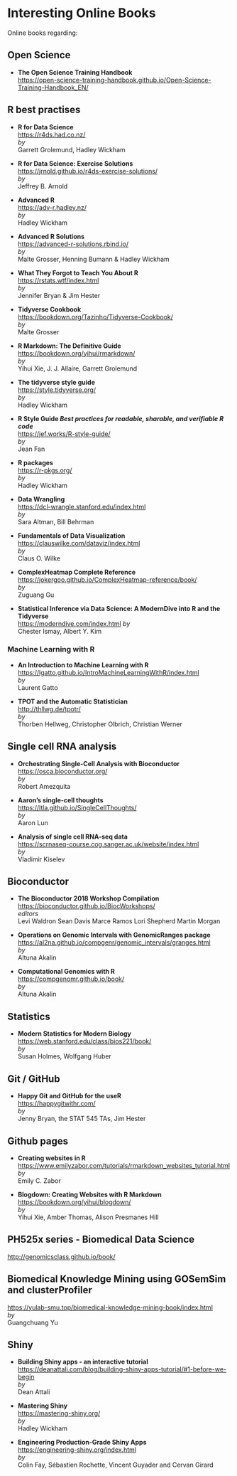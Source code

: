 # Interesting Online Books
Online books regarding: 

## Open Science  

* __The Open Science Training Handbook__  
https://open-science-training-handbook.github.io/Open-Science-Training-Handbook_EN/  



## R best practises

  
* __R for Data Science__   
https://r4ds.had.co.nz/  
_by_    
Garrett Grolemund, Hadley Wickham
  
* __R for Data Science: Exercise Solutions__    
https://jrnold.github.io/r4ds-exercise-solutions/    
_by_    
Jeffrey B. Arnold


* __Advanced R__  
https://adv-r.hadley.nz/  
_by_  
Hadley Wickham


* __Advanced R Solutions__    
https://advanced-r-solutions.rbind.io/  
_by_    
Malte Grosser, Henning Bumann & Hadley Wickham

* __What They Forgot to Teach You About R__    
https://rstats.wtf/index.html  
_by_    
Jennifer Bryan & Jim Hester


* __Tidyverse Cookbook__    
https://bookdown.org/Tazinho/Tidyverse-Cookbook/  
_by_  
Malte Grosser

* __R Markdown: The Definitive Guide__  
https://bookdown.org/yihui/rmarkdown/  
_by_    
Yihui Xie, J. J. Allaire, Garrett Grolemund

* __The tidyverse style guide__  
https://style.tidyverse.org/  
_by_  
Hadley Wickham

* __R Style Guide _Best practices for readable, sharable, and verifiable R code___    
https://jef.works/R-style-guide/        
_by_  
Jean Fan

* __R packages__  
https://r-pkgs.org/  
_by_  
Hadley Wickham

* __Data Wrangling__   
https://dcl-wrangle.stanford.edu/index.html  
_by_    
Sara Altman, Bill Behrman  

* __Fundamentals of Data Visualization__   
https://clauswilke.com/dataviz/index.html  
_by_    
Claus O. Wilke 

* __ComplexHeatmap Complete Reference__   
https://jokergoo.github.io/ComplexHeatmap-reference/book/    
_by_    
Zuguang Gu  

* __Statistical Inference via Data Science: A ModernDive into R and the Tidyverse__   
https://moderndive.com/index.html
_by_    
Chester Ismay, Albert Y. Kim   

### Machine Learning with R
* __An Introduction to Machine Learning with R__  
https://lgatto.github.io/IntroMachineLearningWithR/index.html   
_by_  
Laurent Gatto

* __TPOT and the Automatic Statistician__  
http://thllwg.de/tpotr/    
_by_  
Thorben Hellweg, Christopher Olbrich, Christian Werner  

## Single cell RNA analysis

* __Orchestrating Single-Cell Analysis with Bioconductor__   
https://osca.bioconductor.org/  
_by_  
Robert Amezquita

* __Aaron’s single-cell thoughts__   
https://ltla.github.io/SingleCellThoughts/  
_by_  
Aaron Lun  

* __Analysis of single cell RNA-seq data__  
https://scrnaseq-course.cog.sanger.ac.uk/website/index.html    
_by_    
Vladimir Kiselev

## Bioconductor 

* __The Bioconductor 2018 Workshop Compilation__  
https://bioconductor.github.io/BiocWorkshops/   
_editors_  
Levi Waldron Sean Davis Marce Ramos Lori Shepherd Martin Morgan

* __Operations on Genomic Intervals with GenomicRanges package__   
https://al2na.github.io/compgenr/genomic_intervals/granges.html   
_by_    
Altuna Akalin   

* __Computational Genomics with R__  
https://compgenomr.github.io/book/  
_by_   
Altuna Akalin
## Statistics 

* __Modern Statistics for Modern Biology__  
https://web.stanford.edu/class/bios221/book/  
_by_  
Susan Holmes, Wolfgang Huber  

## Git / GitHub

* __Happy Git and GitHub for the useR__   
https://happygitwithr.com/  
_by_    
Jenny Bryan, the STAT 545 TAs, Jim Hester

## Github pages

* __Creating websites in R__  
https://www.emilyzabor.com/tutorials/rmarkdown_websites_tutorial.html  
_by_   
Emily C. Zabor  

* __Blogdown: Creating Websites with R Markdown__  
https://bookdown.org/yihui/blogdown/   
_by_   
Yihui Xie, Amber Thomas, Alison Presmanes Hill  

## PH525x series - Biomedical Data Science 
http://genomicsclass.github.io/book/

## Biomedical Knowledge Mining using GOSemSim and clusterProfiler  
https://yulab-smu.top/biomedical-knowledge-mining-book/index.html  
_by_   
Guangchuang Yu    

## Shiny  
* __Building Shiny apps - an interactive tutorial__  
https://deanattali.com/blog/building-shiny-apps-tutorial/#1-before-we-begin  
_by_   
Dean Attali  

* __Mastering Shiny__  
https://mastering-shiny.org/  
_by_   
Hadley Wickham   
  
* __Engineering Production-Grade Shiny Apps__  
https://engineering-shiny.org/index.html  
_by_  
Colin Fay, Sébastien Rochette, Vincent Guyader and Cervan Girard  
